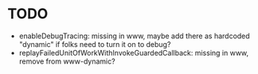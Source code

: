 # TODO
- enableDebugTracing: missing in www, maybe add there as hardcoded "dynamic" if folks need to turn it on to debug?
- replayFailedUnitOfWorkWithInvokeGuardedCallback: missing in www, remove from www-dynamic?
